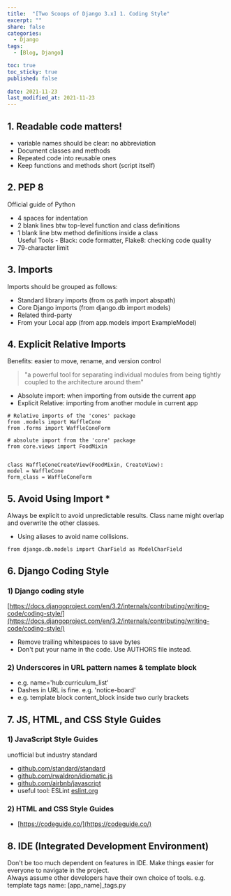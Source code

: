 ```yaml
---
title:  "[Two Scoops of Django 3.x] 1. Coding Style"
excerpt: ""
share: false
categories:
  - Django
tags:
  - [Blog, Django]

toc: true
toc_sticky: true
published: false
 
date: 2021-11-23
last_modified_at: 2021-11-23
---
```

## 1. Readable code matters!
- variable names should be clear: no abbreviation
- Document classes and methods
- Repeated code into reusable ones
- Keep functions and methods short (script itself)

## 2. PEP 8
Official guide of Python
- 4 spaces for indentation
- 2 blank lines btw top-level function and class definitions
- 1 blank line btw method definitions inside a class 
  <br>Useful Tools - Black: code formatter, Flake8: checking code quality
- 79-character limit

## 3. Imports
Imports should be grouped as follows:
- Standard library imports (from os.path import abspath)
- Core Django imports  (from django.db import models)
- Related third-party 
- From your Local app (from app.models import ExampleModel)

## 4. Explicit Relative Imports
Benefits: easier to move, rename, and version control
> "a powerful tool for separating individual modules from being tightly coupled to the architecture around them"

- Absolute import: when importing from outside the current app
- Explicit Relative: importing from another module in current app


```
# Relative imports of the 'cones' package
from .models import WaffleCone
from .forms import WaffleConeForm

# absolute import from the 'core' package
from core.views import FoodMixin


class WaffleConeCreateView(FoodMixin, CreateView):
model = WaffleCone
form_class = WaffleConeForm

```

## 5. Avoid Using Import * 
Always be explicit to avoid unpredictable results.
Class name might overlap and overwrite the other classes.

- Using aliases to avoid name collisions.
```
from django.db.models import CharField as ModelCharField
```


## 6. Django Coding Style

### 1) Django coding style 
[https://docs.djangoproject.com/en/3.2/internals/contributing/writing-code/coding-style/](https://docs.djangoproject.com/en/3.2/internals/contributing/writing-code/coding-style/)
- Remove trailing whitespaces to save bytes
- Don't put your name in the code. Use AUTHORS file instead.

### 2) Underscores in URL pattern names & template block

- e.g. name='hub:curriculum_list'
- Dashes in URL is fine. e.g. 'notice-board'
- e.g. template block content_block inside two curly brackets 

## 7. JS, HTML, and CSS Style Guides

### 1) JavaScript Style Guides
unofficial but industry standard

- [github.com/standard/standard](github.com/standard/standard)
- [github.com/rwaldron/idiomatic.js](github.com/rwaldron/idiomatic.js)
- [github.com/airbnb/javascript](github.com/airbnb/javascript)
- useful tool: ESLint [eslint.org](eslint.org)

### 2) HTML and CSS Style Guides
- [https://codeguide.co/](https://codeguide.co/)

## 8. IDE (Integrated Development Environment)
Don't be too much dependent on features in IDE. Make things easier for 
everyone to navigate in the project. <br>
Always assume other developers have their own choice of tools.
e.g. template tags name: [app_name]_tags.py